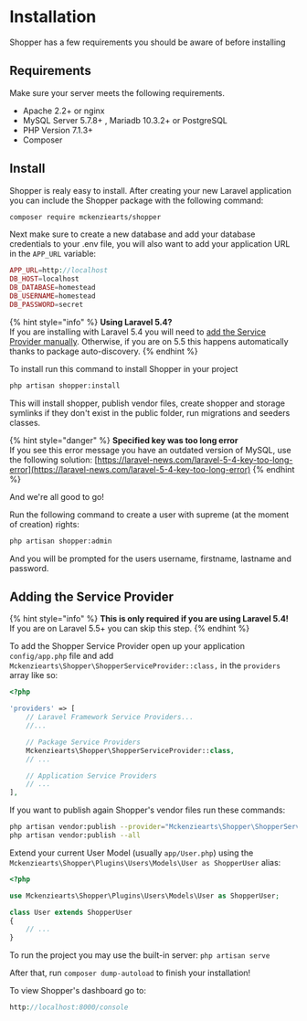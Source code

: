 # Installation

Shopper has a few requirements you should be aware of before installing

## Requirements

Make sure your server meets the following requirements.

-   Apache 2.2+ or nginx
-   MySQL Server 5.7.8+ , Mariadb 10.3.2+ or PostgreSQL
-   PHP Version 7.1.3+
-   Composer

## Install

Shopper is realy easy to install. After creating your new Laravel application you can include the Shopper package with the following command:

```bash
composer require mckenziearts/shopper  
```

Next make sure to create a new database and add your database credentials to your .env file, you will also want to add your application URL in the `APP_URL` variable:

```php
APP_URL=http://localhost
DB_HOST=localhost
DB_DATABASE=homestead
DB_USERNAME=homestead
DB_PASSWORD=secret
```

{% hint style="info" %}
**Using Laravel 5.4?**  
If you are installing with Laravel 5.4 you will need to [add the Service Provider manually](installation.md#adding-the-service-provider). Otherwise, if you are on 5.5 this happens automatically thanks to package auto-discovery.
{% endhint %}

To install run this command to install Shopper in your project

```bash
php artisan shopper:install
```

This will install shopper, publish vendor files, create shopper and storage symlinks if they don't exist in the public folder, run migrations and seeders classes.

{% hint style="danger" %}
**Specified key was too long error**  
If you see this error message you have an outdated version of MySQL, use the following solution: [https://laravel-news.com/laravel-5-4-key-too-long-error](https://laravel-news.com/laravel-5-4-key-too-long-error)
{% endhint %}

And we're all good to go!

Run the following command to create a user with supreme (at the moment of creation) rights:

```bash
php artisan shopper:admin
```

And you will be prompted for the users username, firstname, lastname and password.

## Adding the Service Provider

{% hint style="info" %}
**This is only required if you are using Laravel 5.4!**  
If you are on Laravel 5.5+ you can skip this step.
{% endhint %}

To add the Shopper Service Provider open up your application `config/app.php` file and add `Mckenziearts\Shopper\ShopperServiceProvider::class,` in the `providers` array like so:

```php
<?php

'providers' => [
    // Laravel Framework Service Providers...
    //...

    // Package Service Providers
    Mckenziearts\Shopper\ShopperServiceProvider::class,
    // ...

    // Application Service Providers
    // ...
],
```

If you want to publish again Shopper's vendor files run these commands:

```bash
php artisan vendor:publish --provider="Mckenziearts\Shopper\ShopperServiceProvider"
php artisan vendor:publish --all
```

Extend your current User Model (usually `app/User.php`) using the `Mckenziearts\Shopper\Plugins\Users\Models\User as ShopperUser` alias:

```php
<?php

use Mckenziearts\Shopper\Plugins\Users\Models\User as ShopperUser; 

class User extends ShopperUser
{
    // ...
}
```

To run the project you may use the built-in server:
`php artisan serve`

After that, run `composer dump-autoload` to finish your installation!

To view Shopper's dashboard go to:

```php
http://localhost:8000/console
```

